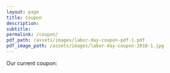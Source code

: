 ```yaml
---
layout: page
title: Coupon
description:
subtitle:
permalink: /coupon/
pdf_path: /assets/images/labor-day-coupon-pdf-1.pdf
pdf_image_path: /assets/images/labor-day-coupon-2018-1.jpg
---
```


Our current coupon: